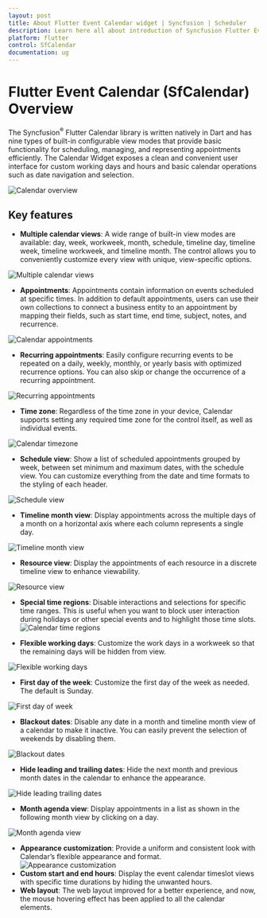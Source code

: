 ```yaml
---
layout: post
title: About Flutter Event Calendar widget | Syncfusion | Scheduler
description: Learn here all about introduction of Syncfusion Flutter Event Calendar (SfCalendar) widget, its features, and more.
platform: flutter
control: SfCalendar
documentation: ug
---
```


# Flutter Event Calendar (SfCalendar) Overview

The Syncfusion<sup>&reg;</sup> Flutter Calendar library is written natively in Dart and has nine types of built-in configurable view modes that provide basic functionality for scheduling, managing, and representing appointments efficiently. The Calendar Widget exposes a clean and convenient user interface for custom working days and hours and basic calendar operations such as date navigation and selection.

![Calendar overview](images/overview/calendar_overview.png)

## Key features

* **Multiple calendar views**: A wide range of built-in view modes are available: day, week, workweek, month, schedule, timeline day, timeline week, timeline workweek, and timeline month. The control allows you to conveniently customize every view with unique, view-specific options.

![Multiple calendar views](images/overview/multiple_calendar_views.png)
* **Appointments**: Appointments contain information on events scheduled at specific times. In addition to default appointments, users can use their own collections to connect a business entity to an appointment by mapping their fields, such as start time, end time, subject, notes, and recurrence.

![Calendar appointments](images/overview/appointments_events.png)
* **Recurring appointments**: Easily configure recurring events to be repeated on a daily, weekly, monthly, or yearly basis with optimized recurrence options. You can also skip or change the occurrence of a recurring appointment. 

![Recurring appointments](images/overview/recurring_events.png)
* **Time zone**: Regardless of the time zone in your device, Calendar supports setting any required time zone for the control itself, as well as individual events.

![Calendar timezone](images/overview/timezone.png)
* **Schedule view**: Show a list of scheduled appointments grouped by week, between set minimum and maximum dates, with the schedule view. You can customize everything from the date and time formats to the styling of each header.

![Schedule view](images/overview/Schedule_view.png)
* **Timeline month view**: Display appointments across the multiple days of a month on a horizontal axis where each column represents a single day.

![Timeline month view](images/overview/timeline-month.png)
* **Resource view**: Display the appointments of each resource in a discrete timeline view to enhance viewability.

![Resource view](images/overview/resource-view.png)
* **Special time regions**: Disable interactions and selections for specific time ranges. This is useful when you want to block user interaction during holidays or other special events and to highlight those time slots.
![Calendar time regions](images/overview/Special_region.png)

* **Flexible working days**: Customize the work days in a workweek so that the remaining days will be hidden from view.

![Flexible working days](images/overview/Flexible_working_days.png)

* **First day of the week**: Customize the first day of the week as needed. The default is Sunday. 

![First day of week](images/overview/First_day_of_week.png)
* **Blackout dates**: Disable any date in a month and timeline month view of a calendar to make it inactive. You can easily prevent the selection of weekends by disabling them.

![Blackout dates](images/overview/blackout_dates.png)
* **Hide leading and trailing dates**: Hide the next month and previous month dates in the calendar to enhance the appearance.

![Hide leading trailing dates](images/overview/hide-leading-trailing-dates.png)
* **Month agenda view**: Display appointments in a list as shown in the following month view by clicking on a day.

![Month agenda view](images/overview/Month_agenda_view.png)
* **Appearance customization**: Provide a uniform and consistent look with Calendar’s flexible appearance and format.
![Appearance customization](images/overview/Appearance_customization.png)
* **Custom start and end hours**: Display the event calendar timeslot views with specific time durations by hiding the unwanted hours. 
* **Web layout**: The web layout improved for a better experience, and now, the mouse hovering effect has been applied to all the calendar elements.






